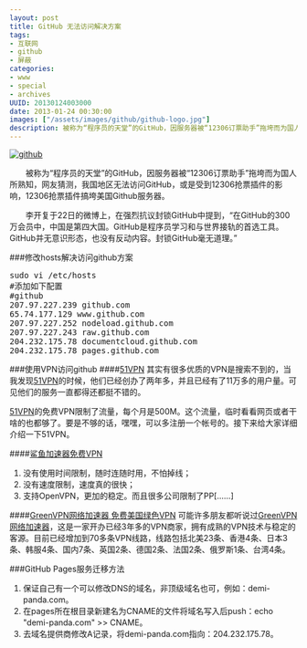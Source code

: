 ```yaml
---
layout: post
title: GitHub 无法访问解决方案
tags: 
- 互联网
- github
- 屏蔽
categories:
- www
- special
- archives
UUID: 20130124003000
date: 2013-01-24 00:30:00
images: ["/assets/images/github/github-logo.jpg"]
description: 被称为“程序员的天堂”的GitHub，因服务器被“12306订票助手”拖垮而为国人所熟知，网友猜测，我国地区无法访问GitHub，或是受到12306抢票插件的影响，12306抢票插件搞垮美国Github服务器。
---
```


<a href="{{site.aliyun_oss}}/assets/images/github/github-logo.jpg" alt="github" rel="prettyPhoto[{{page.UUID}}]" >
<img src="{{site.aliyun_oss}}/assets/images/github/github-logo.jpg" alt="github" class="img-center" />
</a>

　　被称为“程序员的天堂”的GitHub，因服务器被“12306订票助手”拖垮而为国人所熟知，网友猜测，我国地区无法访问GitHub，或是受到12306抢票插件的影响，12306抢票插件搞垮美国Github服务器。

　　李开复于22日的微博上，在强烈抗议封锁GitHub中提到，“在GitHub的300万会员中，中国是第四大国。GitHub是程序员学习和与世界接轨的首选工具。GitHub并无意识形态，也没有反动内容。封锁GitHub毫无道理。”

###修改hosts解决访问github方案
<pre id="bash">
sudo vi /etc/hosts
#添加如下配置
#github
207.97.227.239 github.com
65.74.177.129 www.github.com
207.97.227.252 nodeload.github.com
207.97.227.243 raw.github.com
204.232.175.78 documentcloud.github.com
204.232.175.78 pages.github.com
</pre>

###使用VPN访问github
####<a href="http://a.wy002.info/in.html?userid=195596" alt="51VPN" target="_bank">51VPN</a>
其实有很多优质的VPN是搜索不到的，当我发现<a href="http://a.wy002.info/in.html?userid=195596" alt="51VPN" target="_bank">51VPN</a>的时候，他们已经创办了两年多，并且已经有了11万多的用户量。可见他们的服务一直都得还都挺不错的。

<a href="http://a.wy002.info/in.html?userid=195596" alt="51VPN" target="_bank">51VPN</a>的免费VPN限制了流量，每个月是500M。这个流量，临时看看网页或者干啥的也都够了。要是不够的话，嘿嘿，可以多注册一个帐号的。接下来给大家详细介绍一下51VPN。

####<a href="http://shayunet.info/170850" alt="鲨鱼加速器免费VPN" target="_bank">鲨鱼加速器免费VPN</a>
<ol>
<li>没有使用时间限制，随时连随时用，不怕掉线；</li>
<li>没有速度限制，速度真的很快；</li>
<li>支持OpenVPN，更加的稳定。而且很多公司限制了PP[......]</li>
</ol>

####<a href="http://gjsq.me/659897" alt="GreenVPN网络加速器" target="_bank">GreenVPN网络加速器 免费美国绿色VPN</a>
可能许多朋友都听说过<a href="http://gjsq.me/659897" alt="GreenVPN网络加速器" target="_bank">GreenVPN网络加速器</a>，这是一家开办已经3年多的VPN商家，拥有成熟的VPN技术与稳定的客源。目前已经增加到70多条VPN线路，线路包括北美23条、香港4条、日本3条、韩服4条、国内7条、英国2条、德国2条、法国2条、俄罗斯1条、台湾4条。


###GitHub Pages服务迁移方法
<ol>
<li>保证自己有一个可以修改DNS的域名，非顶级域名也可，例如：demi-panda.com。</li>
<li>在pages所在根目录新建名为CNAME的文件将域名写入后push：echo "demi-panda.com" >> CNAME。</li>
<li>去域名提供商修改A记录，将demi-panda.com指向：204.232.175.78。</li>
</ol>


